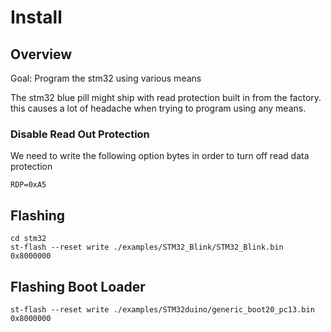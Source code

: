 # Install
## Overview
Goal: Program the stm32 using various means

The stm32 blue pill might ship with read protection built in from the factory. this causes a lot of headache when trying to program using any means. 


### Disable Read Out Protection
We need to write the following option bytes in order to turn off read data protection
```
RDP=0xA5 
```

## Flashing 
```
cd stm32
st-flash --reset write ./examples/STM32_Blink/STM32_Blink.bin 0x8000000
```
## Flashing Boot Loader
```
st-flash --reset write ./examples/STM32duino/generic_boot20_pc13.bin 0x8000000
```